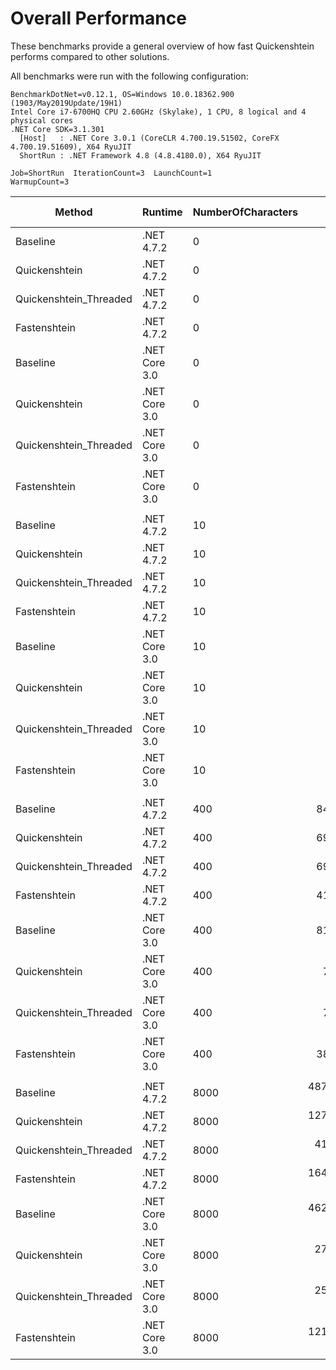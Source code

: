 # Overall Performance

These benchmarks provide a general overview of how fast Quickenshtein performs compared to other solutions.

All benchmarks were run with the following configuration:

```
BenchmarkDotNet=v0.12.1, OS=Windows 10.0.18362.900 (1903/May2019Update/19H1)
Intel Core i7-6700HQ CPU 2.60GHz (Skylake), 1 CPU, 8 logical and 4 physical cores
.NET Core SDK=3.1.301
  [Host]   : .NET Core 3.0.1 (CoreCLR 4.700.19.51502, CoreFX 4.700.19.51609), X64 RyuJIT
  ShortRun : .NET Framework 4.8 (4.8.4180.0), X64 RyuJIT

Job=ShortRun  IterationCount=3  LaunchCount=1
WarmupCount=3
```

|                 Method |       Runtime | NumberOfCharacters |               Mean |               Error |             StdDev | Ratio | Speedup | Worthiness | RatioSD | Code Size |      Gen 0 |      Gen 1 |     Gen 2 |   Allocated |
|----------------------- |-------------- |------------------- |-------------------:|--------------------:|-------------------:|------:|--------:|-----------:|--------:|----------:|-----------:|-----------:|----------:|------------:|
|               Baseline |    .NET 4.7.2 |                  0 |         209.865 ns |         151.9045 ns |          8.3264 ns | 1.000 |    1.00 |       1.00 |    0.00 |    2557 B |     0.1018 |          - |         - |       321 B |
|          Quickenshtein |    .NET 4.7.2 |                  0 |           2.497 ns |           0.3623 ns |          0.0199 ns | 0.012 |   84.07 |   1,080.28 |    0.00 |     199 B |          - |          - |         - |           - |
| Quickenshtein_Threaded |    .NET 4.7.2 |                  0 |           1.718 ns |           0.4136 ns |          0.0227 ns | 0.008 |  122.19 |   1,745.43 |    0.00 |     179 B |          - |          - |         - |           - |
|           Fastenshtein |    .NET 4.7.2 |                  0 |           2.382 ns |           1.6661 ns |          0.0913 ns | 0.011 |   88.14 |     687.15 |    0.00 |     328 B |          - |          - |         - |           - |
|               Baseline | .NET Core 3.0 |                  0 |         108.713 ns |          13.4823 ns |          0.7390 ns | 0.518 |    1.93 |       2.55 |    0.02 |    1938 B |     0.0764 |          - |         - |       240 B |
|          Quickenshtein | .NET Core 3.0 |                  0 |           3.753 ns |           0.7357 ns |          0.0403 ns | 0.018 |   55.91 |     556.25 |    0.00 |     257 B |          - |          - |         - |           - |
| Quickenshtein_Threaded | .NET Core 3.0 |                  0 |           2.169 ns |           0.7083 ns |          0.0388 ns | 0.010 |   96.80 |   1,330.72 |    0.00 |     186 B |          - |          - |         - |           - |
|           Fastenshtein | .NET Core 3.0 |                  0 |           2.368 ns |           0.6813 ns |          0.0373 ns | 0.011 |   88.68 |     689.21 |    0.00 |     329 B |          - |          - |         - |           - |
|                        |               |                    |                    |                     |                    |       |         |            |         |           |            |            |           |             |
|               Baseline |    .NET 4.7.2 |                 10 |       1,197.455 ns |          55.2376 ns |          3.0278 ns |  1.00 |    1.00 |       1.00 |    0.00 |    2557 B |     0.4463 |          - |         - |      1404 B |
|          Quickenshtein |    .NET 4.7.2 |                 10 |         221.636 ns |          27.3402 ns |          1.4986 ns |  0.19 |    5.40 |       3.73 |    0.00 |    3705 B |          - |          - |         - |           - |
| Quickenshtein_Threaded |    .NET 4.7.2 |                 10 |         212.654 ns |          14.8581 ns |          0.8144 ns |  0.18 |    5.63 |       3.53 |    0.00 |    4082 B |          - |          - |         - |           - |
|           Fastenshtein |    .NET 4.7.2 |                 10 |         250.483 ns |          21.4343 ns |          1.1749 ns |  0.21 |    4.78 |      37.27 |    0.00 |     328 B |     0.0200 |          - |         - |        64 B |
|               Baseline | .NET Core 3.0 |                 10 |         684.660 ns |         197.5577 ns |         10.8288 ns |  0.57 |    1.75 |       2.31 |    0.01 |    1938 B |     0.3443 |          - |         - |      1080 B |
|          Quickenshtein | .NET Core 3.0 |                 10 |         359.344 ns |          43.9423 ns |          2.4086 ns |  0.30 |    3.33 |       1.88 |    0.00 |    4536 B |          - |          - |         - |           - |
| Quickenshtein_Threaded | .NET Core 3.0 |                 10 |         348.679 ns |          45.6457 ns |          2.5020 ns |  0.29 |    3.43 |       1.65 |    0.00 |    5335 B |          - |          - |         - |           - |
|           Fastenshtein | .NET Core 3.0 |                 10 |         229.648 ns |          40.0721 ns |          2.1965 ns |  0.19 |    5.21 |      40.53 |    0.00 |     329 B |     0.0203 |          - |         - |        64 B |
|                        |               |                    |                    |                     |                    |       |         |            |         |           |            |            |           |             |
|               Baseline |    .NET 4.7.2 |                400 |     846,810.710 ns |      47,891.7932 ns |      2,625.1108 ns |  1.00 |    1.00 |       1.00 |    0.00 |    2557 B |   142.5781 |    59.5703 |         - |    668278 B |
|          Quickenshtein |    .NET 4.7.2 |                400 |     691,300.228 ns |      33,213.0605 ns |      1,820.5199 ns |  0.82 |    1.22 |       0.85 |    0.00 |    3705 B |          - |          - |         - |           - |
| Quickenshtein_Threaded |    .NET 4.7.2 |                400 |     693,682.650 ns |     107,476.9577 ns |      5,891.1747 ns |  0.82 |    1.22 |       0.76 |    0.01 |    4082 B |          - |          - |         - |           - |
|           Fastenshtein |    .NET 4.7.2 |                400 |     419,943.132 ns |      59,238.2341 ns |      3,247.0475 ns |  0.50 |    2.02 |      15.72 |    0.01 |     328 B |     0.4883 |          - |         - |      1633 B |
|               Baseline | .NET Core 3.0 |                400 |     815,823.926 ns |      38,224.1683 ns |      2,095.1956 ns |  0.96 |    1.04 |       1.37 |    0.00 |    1938 B |   122.0703 |    60.5469 |         - |    657840 B |
|          Quickenshtein | .NET Core 3.0 |                400 |      76,020.408 ns |      16,517.1874 ns |        905.3628 ns |  0.09 |   11.14 |       6.28 |    0.00 |    4536 B |          - |          - |         - |           - |
| Quickenshtein_Threaded | .NET Core 3.0 |                400 |      76,244.482 ns |      10,872.9254 ns |        595.9817 ns |  0.09 |   11.11 |       4.96 |    0.00 |    5731 B |          - |          - |         - |           - |
|           Fastenshtein | .NET Core 3.0 |                400 |     387,130.811 ns |     255,383.0079 ns |     13,998.4044 ns |  0.46 |    2.19 |      17.01 |    0.02 |     329 B |     0.4883 |          - |         - |      1624 B |
|                        |               |                    |                    |                     |                    |       |         |            |         |           |            |            |           |             |
|               Baseline |    .NET 4.7.2 |               8000 | 487,938,766.667 ns | 663,856,843.4554 ns | 36,388,233.6744 ns |  1.00 |    1.00 |       1.00 |    0.00 |    2557 B | 44000.0000 | 23000.0000 | 4000.0000 | 256683568 B |
|          Quickenshtein |    .NET 4.7.2 |               8000 | 127,991,166.667 ns |  22,889,059.8639 ns |  1,254,626.6068 ns |  0.26 |    3.81 |       2.63 |    0.02 |    3705 B |          - |          - |         - |           - |
| Quickenshtein_Threaded |    .NET 4.7.2 |               8000 |  41,054,708.333 ns |  80,819,686.6750 ns |  4,429,999.7405 ns |  0.08 |   11.95 |       6.04 |    0.01 |    5060 B |          - |          - |         - |      1365 B |
|           Fastenshtein |    .NET 4.7.2 |               8000 | 164,739,200.000 ns |  43,272,453.3981 ns |  2,371,909.1871 ns |  0.34 |    2.96 |      23.10 |    0.03 |     328 B |          - |          - |         - |     32048 B |
|               Baseline | .NET Core 3.0 |               8000 | 462,623,100.000 ns | 667,115,229.4538 ns | 36,566,836.8059 ns |  0.95 |    1.06 |       1.50 |    0.14 |    1812 B | 44000.0000 | 23000.0000 | 4000.0000 | 256352240 B |
|          Quickenshtein | .NET Core 3.0 |               8000 |  27,350,042.708 ns |  11,807,178.1795 ns |    647,191.2776 ns |  0.06 |   17.84 |      10.06 |    0.00 |    4536 B |          - |          - |         - |           - |
| Quickenshtein_Threaded | .NET Core 3.0 |               8000 |  25,964,835.417 ns |   7,359,669.0579 ns |    403,408.2952 ns |  0.05 |   18.79 |       8.38 |    0.00 |    5731 B |          - |          - |         - |           - |
|           Fastenshtein | .NET Core 3.0 |               8000 | 121,243,826.667 ns |  42,575,958.3068 ns |  2,333,731.9409 ns |  0.25 |    4.03 |      31.31 |    0.02 |     329 B |          - |          - |         - |     32024 B |